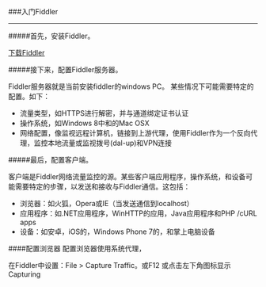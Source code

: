 ###入门Fiddler

---

#####首先，安装Fiddler。

[下载Fiddler](http://www.telerik.com/download/fiddler)

#####接下来，配置Fiddler服务器。

Fiddler服务器就是当前安装fiddler的windows PC。
某些情况下可能需要特定的配置。如下：

- 流量类型，如HTTPS进行解密，并与通道绑定证书认证
- 操作系统，如Windows 8中和的Mac OSX
- 网络配置，像监视远程计算机，链接到上游代理，使用Fiddler作为一个反向代理，监控本地流量或监视拨号(dal-up)和VPN连接

#####最后，配置客户端。

客户端是Fiddler网络流量监控的源。某些客户端应用程序，操作系统，和设备可能需要特定的步骤，以发送和接收与Fiddler通信。这包括：

- 浏览器：如火狐，Opera或IE（当发送通信到localhost）
- 应用程序：如.NET应用程序，WinHTTP的应用，Java应用程序和PHP /cURL apps
- 设备：如安卓，iOS的，Windows Phone 7的，和掌上电脑设备


####配置浏览器
配置浏览器使用系统代理，

在Fiddler中设置：File > Capture Traffic。或F12 或点击左下角图标显示Capturing
